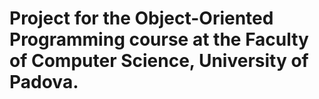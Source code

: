 # Project for the Object-Oriented Programming course at the Faculty of Computer Science, University of Padova.
